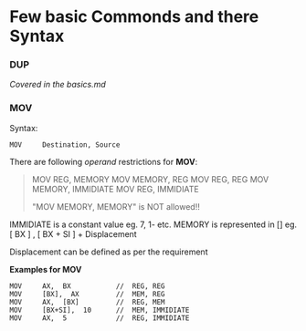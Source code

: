 # Few basic Commonds and there Syntax

### DUP
_Covered in the basics.md_

### MOV
Syntax:
```
MOV     Destination, Source
```
There are following _operand_ restrictions for **MOV**:
> MOV   REG,  MEMORY
> MOV   MEMORY,  REG
> MOV   REG,  REG
> MOV   MEMORY, IMMIDIATE
> MOV   REG, IMMIDIATE
>
> "MOV   MEMORY, MEMORY"  is  NOT  allowed!!

IMMIDIATE is a constant value  eg. 7, 1- etc.
MEMORY is represented in []  eg. [ BX ] , [ BX + SI ] + Displacement

Displacement can be defined as per the requirement

**Examples for MOV**
```
MOV     AX,  BX           //  REG, REG
MOV     [BX],  AX         //  MEM, REG
MOV     AX,  [BX]         //  REG, MEM
MOV     [BX+SI],  10      //  MEM, IMMIDIATE
MOV     AX,  5            //  REG, IMMIDIATE
```
